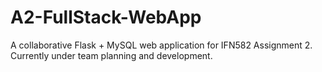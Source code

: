 # A2-FullStack-WebApp
A collaborative Flask + MySQL web application for IFN582 Assignment 2. Currently under team planning and development.
